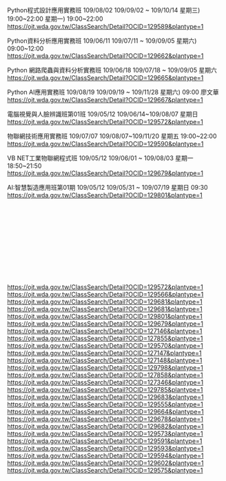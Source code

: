 Python程式設計應用實務班 109/08/02 109/09/02 ~ 109/10/14 星期三)	19:00~22:00 星期一)	19:00~22:00  
https://ojt.wda.gov.tw/ClassSearch/Detail?OCID=129589&plantype=1  

Python資料分析應用實務班 109/06/11 109/07/11 ~ 109/09/05 星期六)	09:00~12:00  
https://ojt.wda.gov.tw/ClassSearch/Detail?OCID=129662&plantype=1  

Python 網路爬蟲與資料分析實務班 109/06/18 109/07/18 ~ 109/09/05 星期六  
https://ojt.wda.gov.tw/ClassSearch/Detail?OCID=129665&plantype=1 

Python AI應用實務班 109/08/19 109/09/19 ~ 109/11/28 星期六)	09:00 廖文華  
https://ojt.wda.gov.tw/ClassSearch/Detail?OCID=129667&plantype=1  

電腦視覺與人臉辨識班第01班 109/05/12 109/06/14~109/08/07 星期日  
https://ojt.wda.gov.tw/ClassSearch/Detail?OCID=129572&plantype=1  

物聯網技術應用實務班 109/07/07 109/08/07~109/11/20 星期五	19:00~22:00  
https://ojt.wda.gov.tw/ClassSearch/Detail?OCID=129590&plantype=1  
 
VB NET工業物聯網程式班 109/05/12 109/06/01 ~ 109/08/03 星期一	18:50~21:50  
https://ojt.wda.gov.tw/ClassSearch/Detail?OCID=129679&plantype=1  

AI:智慧製造應用班第01期 109/05/12 109/05/31 ~ 109/07/19 星期日	09:30  
https://ojt.wda.gov.tw/ClassSearch/Detail?OCID=129801&plantype=1  


    
        
            
                
                    
                        
 ```                       













```
https://ojt.wda.gov.tw/ClassSearch/Detail?OCID=129572&plantype=1  
https://ojt.wda.gov.tw/ClassSearch/Detail?OCID=129566&plantype=1  
https://ojt.wda.gov.tw/ClassSearch/Detail?OCID=129681&plantype=1  
https://ojt.wda.gov.tw/ClassSearch/Detail?OCID=129681&plantype=1  
https://ojt.wda.gov.tw/ClassSearch/Detail?OCID=129801&plantype=1  
https://ojt.wda.gov.tw/ClassSearch/Detail?OCID=129679&plantype=1  
https://ojt.wda.gov.tw/ClassSearch/Detail?OCID=127146&plantype=1  
https://ojt.wda.gov.tw/ClassSearch/Detail?OCID=127855&plantype=1  
https://ojt.wda.gov.tw/ClassSearch/Detail?OCID=129570&plantype=1  
https://ojt.wda.gov.tw/ClassSearch/Detail?OCID=127147&plantype=1  
https://ojt.wda.gov.tw/ClassSearch/Detail?OCID=127148&plantype=1  
https://ojt.wda.gov.tw/ClassSearch/Detail?OCID=129798&plantype=1  
https://ojt.wda.gov.tw/ClassSearch/Detail?OCID=127858&plantype=1  
https://ojt.wda.gov.tw/ClassSearch/Detail?OCID=127346&plantype=1  
https://ojt.wda.gov.tw/ClassSearch/Detail?OCID=129785&plantype=1  
https://ojt.wda.gov.tw/ClassSearch/Detail?OCID=129683&plantype=1  
https://ojt.wda.gov.tw/ClassSearch/Detail?OCID=129555&plantype=1  
https://ojt.wda.gov.tw/ClassSearch/Detail?OCID=129664&plantype=1  
https://ojt.wda.gov.tw/ClassSearch/Detail?OCID=129678&plantype=1  
https://ojt.wda.gov.tw/ClassSearch/Detail?OCID=129682&plantype=1  
https://ojt.wda.gov.tw/ClassSearch/Detail?OCID=129573&plantype=1  
https://ojt.wda.gov.tw/ClassSearch/Detail?OCID=129591&plantype=1  
https://ojt.wda.gov.tw/ClassSearch/Detail?OCID=129593&plantype=1  
https://ojt.wda.gov.tw/ClassSearch/Detail?OCID=129594&plantype=1  
https://ojt.wda.gov.tw/ClassSearch/Detail?OCID=129602&plantype=1  
https://ojt.wda.gov.tw/ClassSearch/Detail?OCID=129575&plantype=1  
